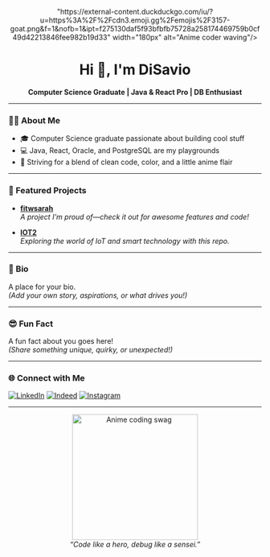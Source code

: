 <!--
👋 Hi there! I'm DiSavio
-->

<p align="center">
"https://external-content.duckduckgo.com/iu/?u=https%3A%2F%2Fcdn3.emoji.gg%2Femojis%2F3157-goat.png&f=1&nofb=1&ipt=f275130daf5f93bfbfb75728a258174469759b0cf49d42213846fee982b19d33" width="180px" alt="Anime coder waving"/>
</p>

<h1 align="center">Hi 👋, I'm DiSavio</h1>
<p align="center">
  <b>Computer Science Graduate | Java & React Pro | DB Enthusiast</b>
</p>

---

### 🧑‍💻 About Me

- 🎓 Computer Science graduate passionate about building cool stuff
- 💻 Java, React, Oracle, and PostgreSQL are my playgrounds
- 🌈 Striving for a blend of clean code, color, and a little anime flair

---

### 🚀 Featured Projects

- [**fitwsarah**](https://github.com/DiSavio/fitwsarah)  
  _A project I'm proud of—check it out for awesome features and code!_

- [**IOT2**](https://github.com/DiSavio/IOT2)  
  _Exploring the world of IoT and smart technology with this repo._

---

### 👾 Bio

A place for your bio.  
*(Add your own story, aspirations, or what drives you!)*

---

### 😎 Fun Fact

A fun fact about you goes here!  
*(Share something unique, quirky, or unexpected!)*

---

### 🌐 Connect with Me

[![LinkedIn](https://img.shields.io/badge/LinkedIn-blue?logo=linkedin)](YOUR_LINKEDIN_URL)
[![Indeed](https://img.shields.io/badge/Indeed-003A9B?logo=indeed&logoColor=white)](YOUR_INDEED_URL)
[![Instagram](https://img.shields.io/badge/Instagram-E4405F?logo=instagram&logoColor=white)](YOUR_INSTAGRAM_URL)

<!-- Add more social/professional links above as needed -->

---

<p align="center">
  <img src="https://media.giphy.com/media/LMt9638dO8dftAjtco/giphy.gif" width="250px" alt="Anime coding swag"/>
  <br>
  <i>“Code like a hero, debug like a sensei.”</i>
</p>

<!--
Minimalist, colorful, and anime-inspired - just like my code!
-->
